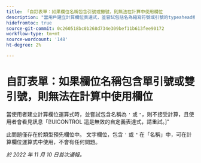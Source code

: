 ```yaml
---
title: 「自訂表單：如果欄位名稱包含引號或撇號，則無法在計算中使用欄位
description: "當用戶建立計算欄位表達式，並嘗試包括名為縮寫符號或引號的typeahead欄位時，不接受計算，用戶看到消息「這是無效的自定義表達式，請重試」。"
hidefromtoc: true
source-git-commit: 0c260518bc0b268d734e309bef11b613fee90172
workflow-type: tm+mt
source-wordcount: '148'
ht-degree: 2%

---
```



# 自訂表單：如果欄位名稱包含單引號或雙引號，則無法在計算中使用欄位

當使用者建立計算欄位運算式時，並嘗試包含名稱為 `'` 或 `"`，則不接受計算，且使用者會看見訊息「[!UICONTROL 這是無效的自定義表達式，請重試。]&quot;

此問題僅存在於類型預先欄位中。 文字欄位，包含 `'` 或 `"` 在「名稱」中，可在計算欄位運算式中使用，不會有任何問題。

_於 2022 年 11 月 10 日首次通報。_

